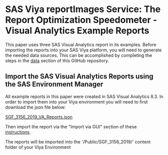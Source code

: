 # SAS  Viya  reportImages Service: The Report Optimization Speedometer - Visual Analytics Example Reports     

This paper uses three SAS Visual Analytics report in its examples.  Before importing the reports into your SAS Viya platform, you will need to generate the needed data sources.  This can be accomplished by completing the steps in the [data](../Data/README.md) section of this GitHub repository.

## Import the SAS Visual Analytics Reports using the SAS Environment Manager

All example reports in this paper were created in SAS Visual Analytics 8.3.  In order to import them into your Viya environment you will need to first download the json file below:

[SGF_3156_2019_VA_Reports.json](./SGF_3156_2019_VA_Reports.json)

Then import the report via the "Import via GUI" section of these [instructions](https://go.documentation.sas.com/?cdcId=calcdc&cdcVersion=3.4&docsetId=calpromotion&docsetTarget=n0djzpossyj6rrn1vvi1wfvp2qhp.htm&locale=en#p1h997oay4wsjon1uby6m99zzhsx).  

The reports will be imported into the '/Public/SGF_3156_2019/' content folder of your Viya Environment



